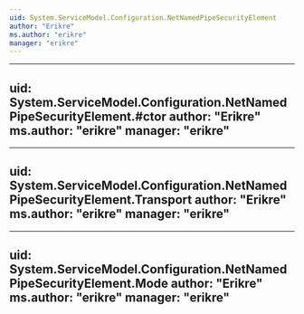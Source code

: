 ```yaml
---
uid: System.ServiceModel.Configuration.NetNamedPipeSecurityElement
author: "Erikre"
ms.author: "erikre"
manager: "erikre"
---
```


---
uid: System.ServiceModel.Configuration.NetNamedPipeSecurityElement.#ctor
author: "Erikre"
ms.author: "erikre"
manager: "erikre"
---

---
uid: System.ServiceModel.Configuration.NetNamedPipeSecurityElement.Transport
author: "Erikre"
ms.author: "erikre"
manager: "erikre"
---

---
uid: System.ServiceModel.Configuration.NetNamedPipeSecurityElement.Mode
author: "Erikre"
ms.author: "erikre"
manager: "erikre"
---
